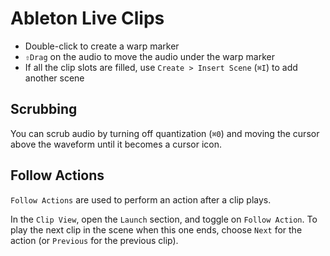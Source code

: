 # Ableton Live Clips

- Double-click to create a warp marker
- `⇧Drag` on the audio to move the audio under the warp marker
- If all the clip slots are filled, use `Create > Insert Scene` (`⌘I`) to add another scene

## Scrubbing

You can scrub audio by turning off quantization (`⌘0`) and moving the cursor above the waveform until it becomes a cursor icon.

## Follow Actions

`Follow Actions` are used to perform an action after a clip plays.

In the `Clip View`, open the `Launch` section, and toggle on `Follow Action`. To play the next clip in the scene when this one ends, choose `Next` for the action (or `Previous` for the previous clip).
